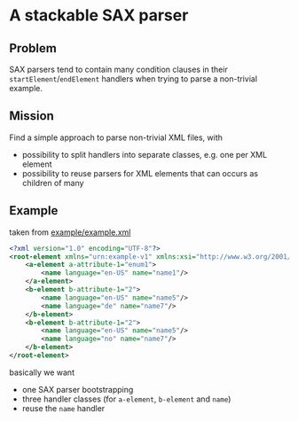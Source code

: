 # A stackable SAX parser

## Problem
SAX parsers tend to contain many condition clauses in their `startElement`/`endElement` handlers when trying to parse a non-trivial example. 

## Mission
Find a simple approach to parse non-trivial XML files, with

- possibility to split handlers into separate classes, e.g. one per XML element
- possibility to reuse parsers for XML elements that can occurs as children of many 

## Example
taken from [example/example.xml](example/example.xml)

```xml
<?xml version="1.0" encoding="UTF-8"?>
<root-element xmlns="urn:example-v1" xmlns:xsi="http://www.w3.org/2001/XMLSchema-instance" xsi:schemaLocation="urn:example-v1" version="1">
    <a-element a-attribute-1="enum1">
        <name language="en-US" name="name1"/>
    </a-element>
    <b-element b-attribute-1="2">
        <name language="en-US" name="name5"/>
        <name language="de" name="name7"/>
    </b-element>
    <b-element b-attribute-1="2">
        <name language="en-US" name="name5"/>
        <name language="no" name="name7"/>
    </b-element>
</root-element>
```

basically we want

- one SAX parser bootstrapping
- three handler classes (for `a-element`, `b-element` and `name`)
- reuse the `name` handler 
